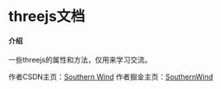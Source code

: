 # threejs文档

#### 介绍
一些threejs的属性和方法，仅用来学习交流。

作者CSDN主页：[Southern Wind](https://blog.csdn.net/nanchen_J?type=blog)
作者掘金主页：[SouthernWind](https://juejin.cn/user/1588130256005415)
